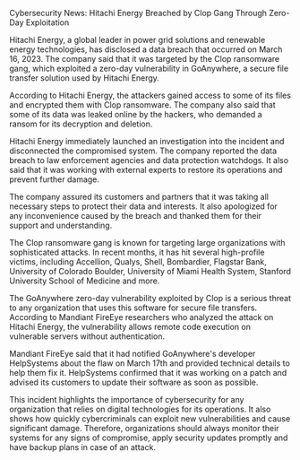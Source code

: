 Cybersecurity News: Hitachi Energy Breached by Clop Gang Through Zero-Day Exploitation

Hitachi Energy, a global leader in power grid solutions and renewable energy technologies, has disclosed a data breach that occurred on March 16, 2023. The company said that it was targeted by the Clop ransomware gang, which exploited a zero-day vulnerability in GoAnywhere, a secure file transfer solution used by Hitachi Energy.

According to Hitachi Energy, the attackers gained access to some of its files and encrypted them with Clop ransomware. The company also said that some of its data was leaked online by the hackers, who demanded a ransom for its decryption and deletion.

Hitachi Energy immediately launched an investigation into the incident and disconnected the compromised system. The company reported the data breach to law enforcement agencies and data protection watchdogs. It also said that it was working with external experts to restore its operations and prevent further damage.

The company assured its customers and partners that it was taking all necessary steps to protect their data and interests. It also apologized for any inconvenience caused by the breach and thanked them for their support and understanding.

The Clop ransomware gang is known for targeting large organizations with sophisticated attacks. In recent months, it has hit several high-profile victims, including Accellion, Qualys, Shell, Bombardier, Flagstar Bank, University of Colorado Boulder, University of Miami Health System, Stanford University School of Medicine and more.

The GoAnywhere zero-day vulnerability exploited by Clop is a serious threat to any organization that uses this software for secure file transfers. According to Mandiant FireEye researchers who analyzed the attack on Hitachi Energy, the vulnerability allows remote code execution on vulnerable servers without authentication.

Mandiant FireEye said that it had notified GoAnywhere's developer HelpSystems about the flaw on March 17th and provided technical details to help them fix it. HelpSystems confirmed that it was working on a patch and advised its customers to update their software as soon as possible.

This incident highlights the importance of cybersecurity for any organization that relies on digital technologies for its operations. It also shows how quickly cybercriminals can exploit new vulnerabilities and cause significant damage. Therefore, organizations should always monitor their systems for any signs of compromise, apply security updates promptly and have backup plans in case of an attack.
